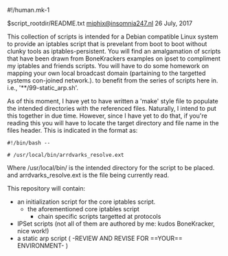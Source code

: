 #!/human.mk-1

$script_rootdir/README.txt
miphix@insomnia247.nl
26 July, 2017

This collection of scripts is intended for a Debian compatible Linux system to
provide an iptables script that is prevelant from boot to boot without clunky
tools as iptables-persistent. You will find an amalgamation of scripts that have
been drawn from BoneKrackers examples on ipset to compliment my iptables and
friends scripts. You will have to do some homework on mapping your own local
broadcast domain (partaining to the targetted systems con-joined network.). to
benefit from the series of scripts here in. i.e., '**/99-static_arp.sh'. 

As of this moment, I have yet to have written a 'make' style file to populate
the intended directories with the referenced files. Naturally, I intend to put
this together in due time. However, since I have yet to do that, if you're
reading this you will have to locate the target directory and file name in the
files header. This is indicated in the format as:

    #!/bin/bash --

    # /usr/local/bin/arrdvarks_resolve.ext

Where /usr/local/bin/ is the intended directory for the script to be placed. and
arrdvarks_resolve.ext is the file being currently read. 

This repository will contain:

  - an initialization script for the core iptables script.
    - the aforementioned core iptables script
      - chain specific scripts targetted at protocols
  - IPSet scripts (not all of them are authored by me: kudos BoneKracker, nice
    work!)
  - a static arp script ( -REVIEW AND REVISE FOR ==YOUR== ENVIRONMENT- )
